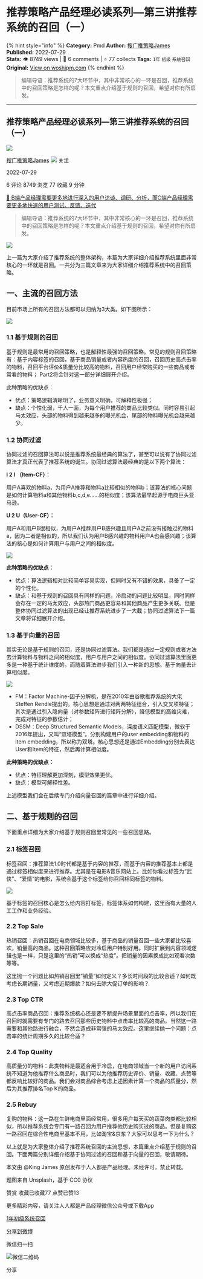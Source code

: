 # 推荐策略产品经理必读系列—第三讲推荐系统的召回（一）
{% hint style="info" %}
**Category:** Pmd
**Author:** [搜广推策略James](https://www.woshipm.com/u/1142016)
**Published:** 2022-07-29  
**Stats:** 👁️ 8749 views | 💬 6 comments | ⭐ 77 collects
**Tags:** `1年` `初级` `系统召回`
**Original:** [View on woshipm.com](https://www.woshipm.com/pmd/5541949.html)
{% endhint %}
> 编辑导语：推荐系统的7大环节中，其中非常核心的一环是召回，推荐系统中的召回策略是怎样的呢？本文重点介绍基于规则的召回，希望对你有所启发。

---

## 推荐策略产品经理必读系列—第三讲推荐系统的召回（一）

[![](https://static.woshipm.com/view/woshipm_api_def_20231119093104_5933.jpg?imageView2/1/w/72/h/72/q/100)](https://www.woshipm.com/u/1142016)

[搜广推策略James](https://www.woshipm.com/u/1142016) ![](https://static.woshipm.com/tag/1121_1@2x.png) 关注

2022-07-29

6 评论 8749 浏览 77 收藏 9 分钟

[🔗 B端产品经理需要更多地进行深入的用户访谈、调研、分析，而C端产品经理需要更多地快速的用户测试、反馈、迭代](https://ke.qidianla.com/courses/bcpm)

> 编辑导语：推荐系统的7大环节中，其中非常核心的一环是召回，推荐系统中的召回策略是怎样的呢？本文重点介绍基于规则的召回，希望对你有所启发。

![](https://image.woshipm.com/wp-files/2022/07/GNIuRBhQna4oBnX5LOiG.jpg)

上一篇为大家介绍了推荐系统的整体架构，本篇为大家详细介绍推荐系统里面非常核心的一环就是召回。一共分为三篇文章来为大家详细介绍推荐系统中的召回策略。

## 一、主流的召回方法

目前市场上所有的召回方法都可以归纳为3大类。如下图所示：

![](https://image.woshipm.com/wp-files/2022/07/deeKgasvnEGWg7CS11bD.jpeg)

### 1.1 基于规则的召回

基于规则是最常用的召回策略，也是解释性最强的召回策略。常见的规则召回策略有：基于内容标签的召回，基于商品销量或者内容热度的召回，召回历史高点击率的物料，召回平台评价&质量分比较高的物料，召回用户经常购买的一些商品或者常看的物料； Part2将会针对这一部分详细展开介绍。

此种策略的优缺点：

*   优点：策略逻辑清晰明了，业务意义明确，可解释性极强；
*   缺点：个性化弱，千人一面，为每个用户推荐的商品比较类似。同时容易引起马太效应，头部的物料得到越来越多的曝光机会，尾部的物料曝光机会越来越少。

### 1.2 协同过滤

协同过滤的召回算法可以说是推荐系统最经典的算法了，甚至可以说有了协同过滤算法才真正代表了推荐系统的诞生。协同过滤算法最经典的是以下两个算法：

**I 2 I （Item-CF）：**

用户A喜欢的物料a，为用户A推荐和物料a比较相似的物料b；该算法的核心问题是如何计算物料a和其他物料b,c,d,e……的相似度；该算法最早起源于电商巨头亚马逊。

**U 2 U（User-CF）：**

用户A和用户B很相似，为用户A推荐用户B感兴趣且用户A之前没有接触过的物料a，因为二者是相似的，所以我们认为用户B感兴趣的物料用户A也会感兴趣；该算法的核心是如何计算用户与用户之间的相似度。

![](https://image.woshipm.com/wp-files/2022/07/wT7EQsAD10ZMV7EVE7yS.jpeg)

**此种策略的优缺点：**

*   优点：算法逻辑相对比较简单容易实现，但同时又有不错的效果，具备了一定的个性化。
*   缺点：和基于规则的召回具有同样的问题，冷启动的问题比较明显，同时同样会存在一定的马太效应，头部热门商品更容易和其他商品产生更多关联。但是整体协同过滤算法的出现已经让推荐系统进步了一大截；协同过滤算法下一篇文章将详细展开介绍。

### 1.3 基于向量的召回

其实无论是基于规则的召回，还是协同过滤算法。我们都是通过一定规则或者方法去计算物料与物料之间的相似度，用户与用户之间的相似度。协同过滤算法里面更多是一种基于统计维度的，而随着算法进步我们引入一种新的思想。基于向量去计算相似度。

![](https://image.woshipm.com/wp-files/2022/07/ZIK8PRjyf823RtZTitUw.jpeg)

*   FM：Factor Machine-因子分解机，是在2010年由谷歌推荐系统的大佬Steffen Rendle提出的。核心思想是通过对两两特征组合，引入交叉项特征；其次是通过引入隐向量（对参数矩阵进行矩阵分解），降低模型的高维灾难，完成对特征的参数估计；
*   DSSM：Deep Structured Semantic Models，深度语义匹配模型，微软于2016年提出，又叫“双塔模型”。分别构建用户的user embedding和物料的item embedding，所以称为双塔。核心思想还是通过Embedding分别去表达User和Item的特征，然后再计算相似度。

**此种策略的优缺点：**

*   优点：特征理解更加深刻，模型效果更优。
*   缺点：模型可解释性差。

上述模型我们会在后续专门介绍向量召回的篇章中进行详细介绍。

## 二、基于规则的召回

下面重点详细为大家介绍基于规则召回里常见的一些召回思路。

### 2.1 标签召回

标签召回：推荐算法1.0时代都是基于内容的推荐，而基于内容的推荐基本上都是通过标签相似度来进行推荐。尤其是在电影&音乐网站上。比如你看过标签为“武侠”、“爱情”的电影，系统会基于这个标签给你召回相同标签的物料。

![](https://image.woshipm.com/wp-files/2022/07/oqW4Os4PYegskG0XrXRO.jpeg)

基于标签的召回核心是怎么给内容打标签，标签体系如何构建，这里面有大量的人工工作和业务经验。

### 2.2 Top Sale

热销召回：热销召回在电商领域比较多，基于商品的销量召回一些大家都比较喜欢，销量高的商品。这种召回策略应对冷启用户特别好用。同时扩展到内容领域逻辑也是一样，只是这里的“热销”可以换成“热度”。把销量的因素换成比如观看次数等等。

这里抛一个问题比如热销召回里“销量”如何定义？多长时间段的比较合适？如何既考虑长期销量，又考虑近期爆款？如何去除大促订单的影响？

### 2.3 Top CTR

高点击率商品召回：推荐系统核心还是要不断提升场景里面的点击率，所以我们在召回时就需要有专门的路去召回那些历史物料中点击率比较高的商品。当然这一路需要和其他路进行融合，不然会造成非常强的马太效应。这里继续抛一个问题：点击率的统计周期多久的比较合适？

### 2.4 Top Quality

高质量分的物料：此类物料是最适合用于冷启，在电商领域当一个新的用户访问系统不知道为他推荐什么商品时，我们可以为他推荐历史评价、销量、收藏、点赞等都反响比较好的商品。我们会对商品综合考虑上述因素计算一个商品的质量分，然后为其推荐排名Top K的商品。

### 2.5 Rebuy

复购的物料：这一路在生鲜电商里面经常用，很多用户每天买的蔬菜肉类都比较相似，所以推荐系统会专门有一路召回为用户推荐他历史购买过的商品。但是复购这一路召回在综合性电商里基本不用，比如淘宝&京东？大家可以思考一下为什么？

以上就是为大家整体介绍了推荐系统召回的主流思想，本篇重点介绍基于规则的召回。下面两篇分别详细介绍基于协同过滤的召回和基于向量的召回，敬请期待。

本文由 @King James 原创发布于人人都是产品经理。未经许可，禁止转载。

题图来自 Unsplash，基于 CC0 协议

赞赏 收藏已收藏77 点赞已赞13

更多精彩内容，请关注人人都是产品经理微信公众号或下载App

[1年](https://www.woshipm.com/tag/1%e5%b9%b4)[初级](https://www.woshipm.com/tag/%e5%88%9d%e7%ba%a7)[系统召回](https://www.woshipm.com/tag/%e7%b3%bb%e7%bb%9f%e5%8f%ac%e5%9b%9e)

[分享到微博](https://service.weibo.com/share/share.php?appkey=2775287854&title=推荐策略产品经理必读系列—第三讲推荐系统的召回（一）&url=https://www.woshipm.com/pmd/5541949.html&pic=https://image.woshipm.com/wp-files/2022/07/GNIuRBhQna4oBnX5LOiG.jpg)

微信扫一扫

![微信二维码](https://api.pwmqr.com/qrcode/create/?url=https://www.woshipm.com/pmd/5541949.html)

分享